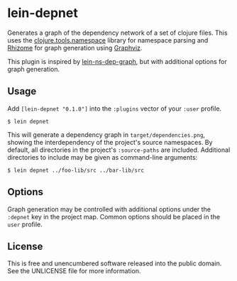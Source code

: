 # lein-depnet

Generates a graph of the dependency network of a set of clojure files. This uses
the [clojure.tools.namespace](https://github.com/clojure/tools.namespace)
library for namespace parsing and [Rhizome](https://github.com/ztellman/rhizome)
for graph generation using [Graphviz](http://www.graphviz.org/).

This plugin is inspired by
[lein-ns-dep-graph](https://github.com/hilverd/lein-ns-dep-graph), but with
additional options for graph generation.

## Usage

Add `[lein-depnet "0.1.0"]` into the `:plugins` vector of your
`:user` profile.

    $ lein depnet

This will generate a dependency graph in `target/dependencies.png`, showing the
interdependency of the project's source namespaces. By default, all directories
in the project's `:source-paths` are included. Additional directories to include
may be given as command-line arguments:

    $ lein depnet ../foo-lib/src ../bar-lib/src

## Options

Graph generation may be controlled with additional options under the `:depnet`
key in the project map. Common options should be placed in the `user` profile.

## License

This is free and unencumbered software released into the public domain.
See the UNLICENSE file for more information.
